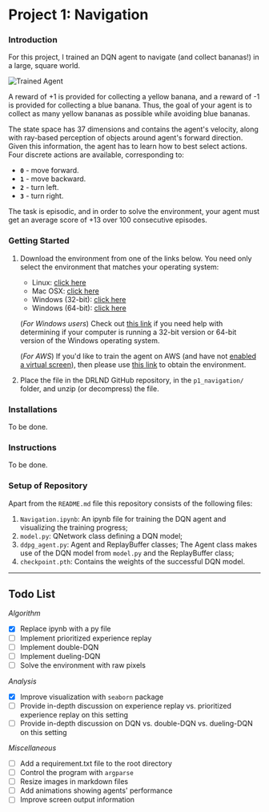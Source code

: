 [//]: # (Image References)

[image1]: https://user-images.githubusercontent.com/10624937/42135619-d90f2f28-7d12-11e8-8823-82b970a54d7e.gif "Trained Agent"

# Project 1: Navigation

### Introduction

For this project, I trained an DQN agent to navigate (and collect bananas!) in a large, square world.  

![Trained Agent][image1]

A reward of +1 is provided for collecting a yellow banana, and a reward of -1 is provided for collecting a blue banana.  Thus, the goal of your agent is to collect as many yellow bananas as possible while avoiding blue bananas.  

The state space has 37 dimensions and contains the agent's velocity, along with ray-based perception of objects around agent's forward direction.  Given this information, the agent has to learn how to best select actions.  Four discrete actions are available, corresponding to:
- **`0`** - move forward.
- **`1`** - move backward.
- **`2`** - turn left.
- **`3`** - turn right.

The task is episodic, and in order to solve the environment, your agent must get an average score of +13 over 100 consecutive episodes.

### Getting Started

1. Download the environment from one of the links below.  You need only select the environment that matches your operating system:
    - Linux: [click here](https://s3-us-west-1.amazonaws.com/udacity-drlnd/P1/Banana/Banana_Linux.zip)
    - Mac OSX: [click here](https://s3-us-west-1.amazonaws.com/udacity-drlnd/P1/Banana/Banana.app.zip)
    - Windows (32-bit): [click here](https://s3-us-west-1.amazonaws.com/udacity-drlnd/P1/Banana/Banana_Windows_x86.zip)
    - Windows (64-bit): [click here](https://s3-us-west-1.amazonaws.com/udacity-drlnd/P1/Banana/Banana_Windows_x86_64.zip)
    
    (_For Windows users_) Check out [this link](https://support.microsoft.com/en-us/help/827218/how-to-determine-whether-a-computer-is-running-a-32-bit-version-or-64) if you need help with determining if your computer is running a 32-bit version or 64-bit version of the Windows operating system.

    (_For AWS_) If you'd like to train the agent on AWS (and have not [enabled a virtual screen](https://github.com/Unity-Technologies/ml-agents/blob/master/docs/Training-on-Amazon-Web-Service.md)), then please use [this link](https://s3-us-west-1.amazonaws.com/udacity-drlnd/P1/Banana/Banana_Linux_NoVis.zip) to obtain the environment.

2. Place the file in the DRLND GitHub repository, in the `p1_navigation/` folder, and unzip (or decompress) the file. 

### Installations

To be done.

### Instructions

To be done.

### Setup of Repository
Apart from the `README.md` file this repository consists of the following files:

1. `Navigation.ipynb`: An ipynb file for training the DQN agent and visualizing the training progress;
1. `model.py`: QNetwork class defining a DQN model;
1. `ddpg_agent.py`: Agent and ReplayBuffer classes; The Agent class makes use of the DQN model from `model.py` and the ReplayBuffer class;
1. `checkpoint.pth`: Contains the weights of the successful DQN model.

---
## Todo List
_Algorithm_
- [x] Replace ipynb with a py file
- [ ] Implement prioritized experience replay
- [ ] Implement double-DQN
- [ ] Implement dueling-DQN
- [ ] Solve the environment with raw pixels

_Analysis_
- [x] Improve visualization with `seaborn` package
- [ ] Provide in-depth discussion on experience replay vs. prioritized experience replay on this setting
- [ ] Provide in-depth discussion on DQN vs. double-DQN vs. dueling-DQN on this setting

_Miscellaneous_
- [ ] Add a requirement.txt file to the root directory
- [ ] Control the program with `argparse`
- [ ] Resize images in markdown files
- [ ] Add animations showing agents' performance
- [ ] Improve screen output information